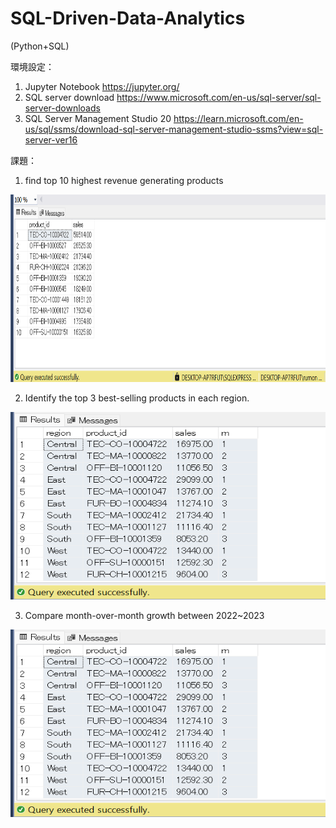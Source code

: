 # SQL-Driven-Data-Analytics
(Python+SQL)

環境設定：
1) Jupyter Notebook
https://jupyter.org/
2) SQL server download
https://www.microsoft.com/en-us/sql-server/sql-server-downloads
3) SQL Server Management Studio 20
https://learn.microsoft.com/en-us/sql/ssms/download-sql-server-management-studio-ssms?view=sql-server-ver16

課題：
1) find top 10 highest revenue generating products
<img src="pictures/top 10 highest saleing product.png" height="300px" width ="550px">

2) Identify the top 3 best-selling products in each region.
 <img src="pictures/top 3 highest selling products in each region.png" height="300px" width = "550px">

3) Compare month-over-month growth between 2022~2023
 <img src="pictures/top 3 highest selling products in each region.png" height="300px" width = "550px">
